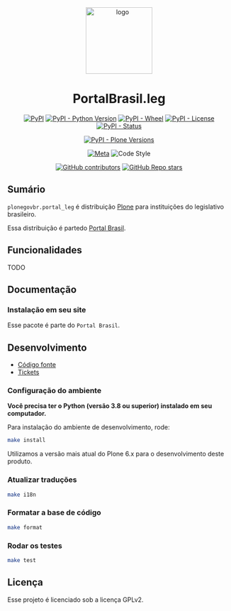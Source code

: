 <div align="center"><img alt="logo" src="https://raw.githubusercontent.com/plonegovbr/plonegovbr.portal/main/docs/portalbrasil-edu.png" width="150" /></div>

<h1 align="center">PortalBrasil.leg</h1>

<div align="center">

[![PyPI](https://img.shields.io/pypi/v/plonegovbr.portal_leg)](https://pypi.org/project/plonegovbr.portal_leg/)
[![PyPI - Python Version](https://img.shields.io/pypi/pyversions/plonegovbr.portal_leg)](https://pypi.org/project/plonegovbr.portal_leg/)
[![PyPI - Wheel](https://img.shields.io/pypi/wheel/plonegovbr.portal_leg)](https://pypi.org/project/plonegovbr.portal_leg/)
[![PyPI - License](https://img.shields.io/pypi/l/plonegovbr.portal_leg)](https://pypi.org/project/plonegovbr.portal_leg/)
[![PyPI - Status](https://img.shields.io/pypi/status/plonegovbr.portal_leg)](https://pypi.org/project/plonegovbr.portal_leg/)


[![PyPI - Plone Versions](https://img.shields.io/pypi/frameworkversions/plone/plonegovbr.portal_leg)](https://pypi.org/project/plonegovbr.portal_leg/)

[![Meta](https://github.com/plonegovbr/plonegovbr.portal_leg/actions/workflows/meta.yml/badge.svg)](https://github.com/plonegovbr/plonegovbr.portal_leg/actions/workflows/meta.yml)
![Code Style](https://img.shields.io/badge/Code%20Style-Black-000000)

[![GitHub contributors](https://img.shields.io/github/contributors/plonegovbr/plonegovbr.portal_leg)](https://github.com/plonegovbr/plonegovbr.portal_leg)
[![GitHub Repo stars](https://img.shields.io/github/stars/plonegovbr/plonegovbr.portal_leg?style=social)](https://github.com/plonegovbr/plonegovbr.portal_leg)

</div>

## Sumário

`plonegovbr.portal_leg` é distribuição [Plone](https://plone.org.br/) para instituições do legislativo brasileiro.

Essa distribuição é partedo [Portal Brasil](https://plone.org.br/projetos/portal-brasil).

## Funcionalidades

TODO

## Documentação

### Instalação em seu site

Esse pacote é parte do `Portal Brasil`.

## Desenvolvimento

- [Código fonte](https://github.com/plonegovbr/plonegovbr.portal_leg/)
- [Tickets](https://github.com/plonegovbr/plonegovbr.portal/issues)

### Configuração do ambiente

**Você precisa ter o Python (versão 3.8 ou superior) instalado em seu computador.**

Para instalação do ambiente de desenvolvimento, rode:

```bash
make install
```

Utilizamos a versão mais atual do Plone 6.x para o desenvolvimento deste produto.

### Atualizar traduções

```bash
make i18n
```
### Formatar a base de código

```bash
make format
```
### Rodar os testes

```bash
make test
```

## Licença

Esse projeto é licenciado sob a licença GPLv2.
